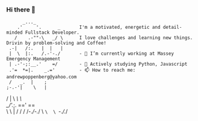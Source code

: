 
### Hi there 👋
          _..._  
        .'     '.      _       I'm a motivated, energetic and detail-minded Fullstack Developer. 
       /    .-""-\   _/ \      I love challenges and learning new things.  Drivin by problem-solving and Coffee!       
     .-|   /:.   |  |   |
     |  \  |:.   /.-'-./       - 🔭 I’m currently working at Massey Emergency Management
     | .-'-;:__.'    =/        - 🌱 Actively studying Python, Javascript
     .'=  *=|.    _.='         - 📫 How to reach me: andrewpoppenberg@yahoo.com
     /   _.  |    ;
    ;-.-'|    \   |
   /   | \    _\  _\          
   \__/'._;.  ==' ==\
           \    \   |
          /    /   /
         /-._/-._/
         \   `\  \
          `-._/._/


    
